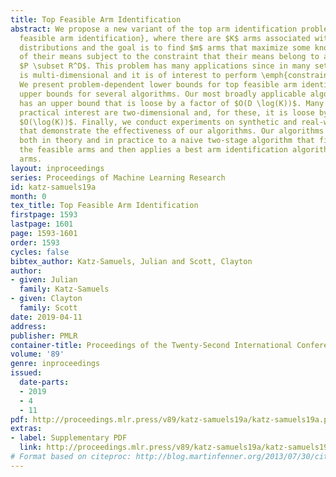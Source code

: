 ```yaml
---
title: Top Feasible Arm Identification
abstract: We propose a new variant of the top arm identification problem, \emph{top
  feasible arm identification}, where there are $K$ arms associated with $D$-dimensional
  distributions and the goal is to find $m$ arms that maximize some known linear function
  of their means subject to the constraint that their means belong to a given set
  $P \subset R^D$. This problem has many applications since in many settings, feedback
  is multi-dimensional and it is of interest to perform \emph{constrained maximization}.
  We present problem-dependent lower bounds for top feasible arm identification and
  upper bounds for several algorithms. Our most broadly applicable algorithm, TF-LUCB-B,
  has an upper bound that is loose by a factor of $O(D \log(K))$. Many problems of
  practical interest are two-dimensional and, for these, it is loose by a factor of
  $O(\log(K))$. Finally, we conduct experiments on synthetic and real-world datasets
  that demonstrate the effectiveness of our algorithms. Our algorithms are superior
  both in theory and in practice to a naive two-stage algorithm that first identifies
  the feasible arms and then applies a best arm identification algorithm to the feasible
  arms.
layout: inproceedings
series: Proceedings of Machine Learning Research
id: katz-samuels19a
month: 0
tex_title: Top Feasible Arm Identification
firstpage: 1593
lastpage: 1601
page: 1593-1601
order: 1593
cycles: false
bibtex_author: Katz-Samuels, Julian and Scott, Clayton
author:
- given: Julian
  family: Katz-Samuels
- given: Clayton
  family: Scott
date: 2019-04-11
address: 
publisher: PMLR
container-title: Proceedings of the Twenty-Second International Conference on Artificial Intelligence and Statistics
volume: '89'
genre: inproceedings
issued:
  date-parts:
  - 2019
  - 4
  - 11
pdf: http://proceedings.mlr.press/v89/katz-samuels19a/katz-samuels19a.pdf
extras:
- label: Supplementary PDF
  link: http://proceedings.mlr.press/v89/katz-samuels19a/katz-samuels19a-supp.pdf
# Format based on citeproc: http://blog.martinfenner.org/2013/07/30/citeproc-yaml-for-bibliographies/
---
```

